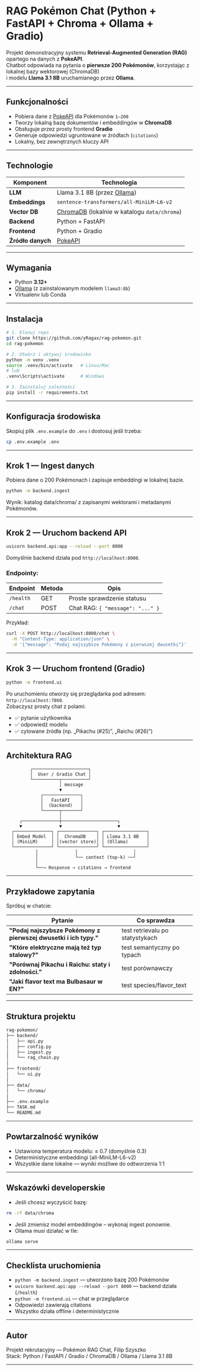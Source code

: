 # RAG Pokémon Chat (Python + FastAPI + Chroma + Ollama + Gradio)

Projekt demonstracyjny systemu **Retrieval-Augmented Generation (RAG)** opartego na danych z **PokeAPI**.  
Chatbot odpowiada na pytania o **pierwsze 200 Pokémonów**, korzystając z lokalnej bazy wektorowej (ChromaDB)  
i modelu **Llama 3.1 8B** uruchamianego przez **Ollama**.

---

## Funkcjonalności

- Pobiera dane z [PokeAPI](https://pokeapi.co) dla Pokémonów `1–200`  
- Tworzy lokalną bazę dokumentów i embeddingów w **ChromaDB**  
- Obsługuje przez prosty frontend **Gradio**  
- Generuje odpowiedzi ugruntowane w źródłach (`citations`)  
- Lokalny, bez zewnętrznych kluczy API

---

## Technologie

| Komponent | Technologia |
|------------|--------------|
| **LLM** | Llama 3.1 8B (przez [Ollama](https://ollama.com/)) |
| **Embeddings** | `sentence-transformers/all-MiniLM-L6-v2` |
| **Vector DB** | [ChromaDB](https://www.trychroma.com/) (lokalnie w katalogu `data/chroma`) |
| **Backend** | Python + FastAPI |
| **Frontend** | Python + Gradio |
| **Źródło danych** | [PokeAPI](https://pokeapi.co) |

---

## Wymagania

- Python **3.12+**
- [Ollama](https://ollama.com/download) (z zainstalowanym modelem `llama3:8b`)
- Virtualenv lub Conda

---

## Instalacja

```bash
# 1. Klonuj repo
git clone https://github.com/yRagax/rag-pokemon.git
cd rag-pokemon

# 2. Utwórz i aktywuj środowisko
python -m venv .venv
source .venv/bin/activate   # Linux/Mac
# lub
.venv\Scripts\activate      # Windows

# 3. Zainstaluj zależności
pip install -r requirements.txt
```

---

## Konfiguracja środowiska

Skopiuj plik `.env.example` do `.env` i dostosuj jeśli trzeba:

```bash
cp .env.example .env
```

---

## Krok 1 — Ingest danych

Pobiera dane o 200 Pokémonach i zapisuje embeddingi w lokalnej bazie.

```bash
python -m backend.ingest
```
Wynik: katalog data/chroma/ z zapisanymi wektorami i metadanymi Pokémonów.

---

## Krok 2 — Uruchom backend API

```bash
uvicorn backend.api:app --reload --port 8000
```

Domyślnie backend działa pod ```http://localhost:8000```.

### Endpointy:

| Endpoint  | Metoda | Opis                             |
| --------- | ------ | -------------------------------- |
| `/health` | GET    | Proste sprawdzenie statusu       |
| `/chat`   | POST   | Chat RAG: `{ "message": "..." }` |

Przykład:

```bash
curl -X POST http://localhost:8000/chat \
  -H "Content-Type: application/json" \
  -d '{"message": "Podaj najszybsze Pokémony z pierwszej dwusetki"}'
```

---

## Krok 3 — Uruchom frontend (Gradio)

```bash
python -m frontend.ui
```

Po uruchomieniu otworzy się przeglądarka pod adresem: ```http://localhost:7860```.\
Zobaczysz prosty chat z polami:
- ✅ pytanie użytkownika
- ✅ odpowiedź modelu
- ✅ cytowane źródła (np. „Pikachu (#25)”, „Raichu (#26)”)

---

## Architektura RAG

             ┌─────────────────────┐
             │  User / Gradio Chat │
             └──────────┬──────────┘
                        │ message
                        ▼
                 ┌──────────────┐
                 │   FastAPI    │
                 │  (backend)   │
                 └──────┬───────┘
                        │
         ┌──────────────┼─────────────────────┐
         ▼              ▼                     ▼
      ┌──────────────┐ ┌──────────────┐ ┌────────────────┐
      │ Embed Model  │ │  ChromaDB    │ │ Llama 3.1 8B   │
      │ (MiniLM)     │ │(vector store)│ │ (Ollama)       │
      └──────────────┘ └──────────────┘ └────────────────┘
               │              │                     │
               │              └── context (top-k) ──┘
               │
               └──→ Response → citations → frontend

---

## Przykładowe zapytania

Spróbuj w chatcie:

| Pytanie                                                          | Co sprawdza                     |
| ---------------------------------------------------------------- | ------------------------------- |
| **"Podaj najszybsze Pokémony z pierwszej dwusetki i ich typy."** | test retrievalu po statystykach |
| **"Które elektryczne mają też typ stalowy?"**                    | test semantyczny po typach      |
| **"Porównaj Pikachu i Raichu: staty i zdolności."**              | test porównawczy                |
| **"Jaki flavor text ma Bulbasaur w EN?"**                        | test species/flavor_text        |

---

## Struktura projektu

```bash
rag-pokemon/
├── backend/
│   ├── api.py
│   ├── config.py
│   ├── ingest.py
│   └── rag_chain.py
│
├── frontend/
│   └── ui.py
│
├── data/
│   └── chroma/
│
├── .env.example
├── TASK.md
└── README.md
```

---

## Powtarzalność wyników

- Ustawiona temperatura modelu: ≤ 0.7 (domyślnie 0.3)
- Deterministyczne embeddingi (all-MiniLM-L6-v2)
- Wszystkie dane lokalne — wyniki możliwe do odtworzenia 1:1

---

## Wskazówki developerskie

- Jeśli chcesz wyczyścić bazę:
```bash
rm -rf data/chroma
```
- Jeśli zmienisz model embeddingów – wykonaj ingest ponownie.
- Ollama musi działać w tle:
```bash
ollama serve
```

---

## Checklista uruchomienia

- ```python -m backend.ingest``` — utworzono bazę 200 Pokémonów
- ```uvicorn backend.api:app --reload --port 8000``` — backend działa (```/health```)
- ```python -m frontend.ui``` — chat w przeglądarce
- Odpowiedzi zawierają citations
- Wszystko działa offline i deterministycznie

---

## Autor

Projekt rekrutacyjny — Pokémon RAG Chat, Filip Szyszko\
Stack: Python / FastAPI / Gradio / ChromaDB / Ollama / Llama 3.1 8B

---
